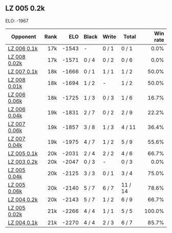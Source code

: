 ## LZ 005 0.2k ##

ELO: -1967

Opponent | Rank | ELO | Black | Write | Total | Win rate
---------|-----:|----:|-------|-------|-------|-------:
[LZ 006 0.1k](LZ%20006%200.1k.md) | 17k | -1543 | - | 0 / 1 | 0 / 1 | 0.0%
[LZ 008 0.02k](LZ%20008%200.02k.md) | 17k | -1571 | 0 / 4 | 0 / 2 | 0 / 6 | 0.0%
[LZ 007 0.1k](LZ%20007%200.1k.md) | 18k | -1666 | 0 / 1 | 1 / 1 | 1 / 2 | 50.0%
[LZ 008 0.01k](LZ%20008%200.01k.md) | 18k | -1694 | 1 / 2 | - | 1 / 2 | 50.0%
[LZ 006 0.06k](LZ%20006%200.06k.md) | 18k | -1725 | 1 / 3 | 0 / 3 | 1 / 6 | 16.7%
[LZ 006 0.04k](LZ%20006%200.04k.md) | 19k | -1831 | 2 / 7 | 0 / 2 | 2 / 9 | 22.2%
[LZ 007 0.06k](LZ%20007%200.06k.md) | 19k | -1857 | 3 / 8 | 1 / 3 | 4 / 11 | 36.4%
[LZ 007 0.04k](LZ%20007%200.04k.md) | 19k | -1975 | 4 / 7 | 1 / 2 | 5 / 9 | 55.6%
[LZ 005 0.1k](LZ%20005%200.1k.md) | 20k | -2031 | 2 / 4 | 2 / 2 | 4 / 6 | 66.7%
[LZ 003 0.2k](LZ%20003%200.2k.md) | 20k | -2047 | 0 / 3 | - | 0 / 3 | 0.0%
[LZ 005 0.04k](LZ%20005%200.04k.md) | 20k | -2125 | 3 / 3 | 0 / 1 | 3 / 4 | 75.0%
[LZ 005 0.06k](LZ%20005%200.06k.md) | 20k | -2140 | 5 / 7 | 6 / 7 | 11 / 14 | 78.6%
[LZ 004 0.2k](LZ%20004%200.2k.md) | 20k | -2143 | 5 / 7 | 1 / 2 | 6 / 9 | 66.7%
[LZ 005 0.02k](LZ%20005%200.02k.md) | 21k | -2266 | 4 / 4 | 1 / 1 | 5 / 5 | 100.0%
[LZ 004 0.1k](LZ%20004%200.1k.md) | 21k | -2270 | 4 / 4 | 2 / 3 | 6 / 7 | 85.7%
